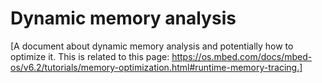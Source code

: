 # Dynamic memory analysis

[A document about dynamic memory analysis and potentially how to optimize it. This is related to this page: https://os.mbed.com/docs/mbed-os/v6.2/tutorials/memory-optimization.html#runtime-memory-tracing.]

